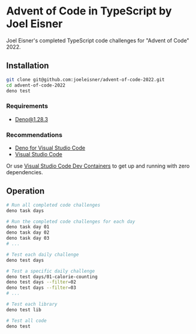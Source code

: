 # Advent of Code in TypeScript by Joel Eisner

Joel Eisner's completed TypeScript code challenges for "Advent of Code" 2022.

## Installation

```sh
git clone git@github.com:joeleisner/advent-of-code-2022.git
cd advent-of-code-2022
deno test
```

### Requirements

- [Deno@1.28.3](https://deno.land/manual@v1.28.3/introduction)

### Recommendations

- [Deno for Visual Studio Code](https://marketplace.visualstudio.com/items?itemName=denoland.vscode-deno)
- [Visual Studio Code](https://code.visualstudio.com/)

Or use
[Visual Studio Code Dev Containers](https://code.visualstudio.com/docs/devcontainers/containers)
to get up and running with zero dependencies.

## Operation

```sh
# Run all completed code challenges
deno task days

# Run the completed code challenges for each day
deno task day 01
deno task day 02
deno task day 03
# ...

# Test each daily challenge
deno test days

# Test a specific daily challenge
deno test days/01-calorie-counting
deno test days --filter=02
deno test days --filter=03
# ...

# Test each library
deno test lib

# Test all code
deno test
```
